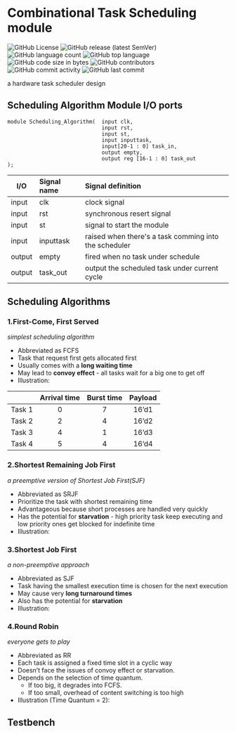 # Combinational Task Scheduling module

<img alt="GitHub License" src="https://img.shields.io/github/license/hankshyu/TaskScheduler?color=orange&logo=github"> <img alt="GitHub release (latest SemVer)" src="https://img.shields.io/github/v/release/hankshyu/TaskScheduler?color=orange&logo=github"> <img alt="GitHub language count" src="https://img.shields.io/github/languages/count/hankshyu/TaskScheduler"> <img alt="GitHub top language" src="https://img.shields.io/github/languages/top/hankshyu/TaskScheduler"> <img alt="GitHub code size in bytes" src="https://img.shields.io/github/languages/code-size/hankshyu/TaskScheduler"> <img alt="GitHub contributors" src="https://img.shields.io/github/contributors/hankshyu/TaskScheduler?logo=git&color=green"> <img alt="GitHub commit activity" src="https://img.shields.io/github/commit-activity/y/hankshyu/TaskScheduler?logo=git&color=green">  <img alt="GitHub last commit" src="https://img.shields.io/github/last-commit/hankshyu/TaskScheduler?logo=git&color=green">

a hardware task scheduler design

## Scheduling Algorithm Module I/O ports

```
module Scheduling_Algorithm(  input clk,
                              input rst,
                              input st,
                              input inputtask,
                              input[20-1 : 0] task_in,
                              output empty,
                              output reg [16-1 : 0] task_out
);
```

|  I/O    | Signal name  | Signal definition
|----|:----|:---|
| input  | clk |clock signal|
| input  | rst |synchronous resert signal|
| input  | st  |signal to start the module
|input |inputtask| raised when there's a task comming into the scheduler
|output |empty | fired when no task under schedule
|output|task_out |output the scheduled task under current cycle

## Scheduling Algorithms
### 1.First-Come, First Served

*simplest scheduling algorithm*
- Abbreviated as FCFS
- Task that request first gets allocated first
- Usually comes with a **long waiting time**
- May lead to **convoy effect** - all tasks wait for a big one to get off
- Illustration:

| |Arrival time|Burst time|Payload
|:---|:--:|:--:|:--:|
Task 1|0 |7| 16’d1|
Task 2|2 |4 |16’d2|
Task 3|4 |1 |16’d3|
Task 4|5 |4 |16’d4|

### 2.Shortest Remaining Job First
*a preemptive version of Shortest Job First(SJF)*

- Abbreviated as SRJF
- Prioritize the task with shortest remaining time
- Advantageous because short processes are handled very quickly 
- Has the potential for **starvation** - high priority task keep executing and low priority ones get blocked for indefinite time
- Illustration:


### 3.Shortest Job First
*a non-preemptive approach*

- Abbreviated as SJF
- Task having the smallest execution time is chosen for the next execution
- May cause very **long turnaround times**
- Also has the potential for **starvation**
- Illustration:


### 4.Round Robin
*everyone gets to play*

- Abbreviated as RR
- Each task is assigned a fixed time slot in a cyclic way 
- Doesn’t face the issues of convoy effect or starvation.
- Depends on the selection of time quantum.
  - If too big, it degrades into FCFS.
  - If too small, overhead of content switching is too high
- Illustration (Time Quantum = 2):

## Testbench


